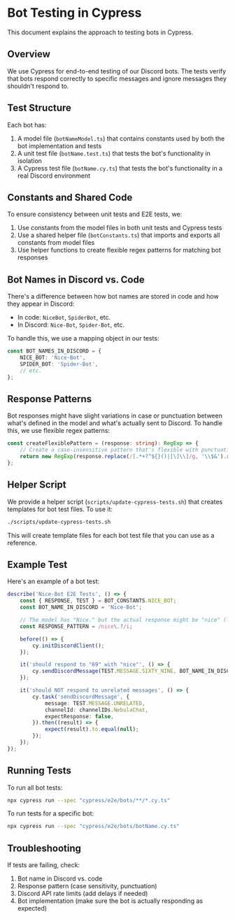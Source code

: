 # Bot Testing in Cypress

This document explains the approach to testing bots in Cypress.

## Overview

We use Cypress for end-to-end testing of our Discord bots. The tests verify that bots respond correctly to specific messages and ignore messages they shouldn't respond to.

## Test Structure

Each bot has:

1. A model file (`botNameModel.ts`) that contains constants used by both the bot implementation and tests
2. A unit test file (`botName.test.ts`) that tests the bot's functionality in isolation
3. A Cypress test file (`botName.cy.ts`) that tests the bot's functionality in a real Discord environment

## Constants and Shared Code

To ensure consistency between unit tests and E2E tests, we:

1. Use constants from the model files in both unit tests and Cypress tests
2. Use a shared helper file (`botConstants.ts`) that imports and exports all constants from model files
3. Use helper functions to create flexible regex patterns for matching bot responses

## Bot Names in Discord vs. Code

There's a difference between how bot names are stored in code and how they appear in Discord:

- In code: `NiceBot`, `SpiderBot`, etc.
- In Discord: `Nice-Bot`, `Spider-Bot`, etc.

To handle this, we use a mapping object in our tests:

```typescript
const BOT_NAMES_IN_DISCORD = {
	NICE_BOT: 'Nice-Bot',
	SPIDER_BOT: 'Spider-Bot',
	// etc.
};
```

## Response Patterns

Bot responses might have slight variations in case or punctuation between what's defined in the model and what's actually sent to Discord. To handle this, we use flexible regex patterns:

```typescript
const createFlexiblePattern = (response: string): RegExp => {
	// Create a case-insensitive pattern that's flexible with punctuation
	return new RegExp(response.replace(/[.*+?^${}()|[\]\\]/g, '\\$&').replace(/\.$/, '\\.?'), 'i');
};
```

## Helper Script

We provide a helper script (`scripts/update-cypress-tests.sh`) that creates templates for bot test files. To use it:

```bash
./scripts/update-cypress-tests.sh
```

This will create template files for each bot test file that you can use as a reference.

## Example Test

Here's an example of a bot test:

```typescript
describe('Nice-Bot E2E Tests', () => {
	const { RESPONSE, TEST } = BOT_CONSTANTS.NICE_BOT;
	const BOT_NAME_IN_DISCORD = 'Nice-Bot';

	// The model has "Nice." but the actual response might be "nice" (lowercase)
	const RESPONSE_PATTERN = /nice\.?/i;

	before(() => {
		cy.initDiscordClient();
	});

	it('should respond to "69" with "nice"', () => {
		cy.sendDiscordMessage(TEST.MESSAGE.SIXTY_NINE, BOT_NAME_IN_DISCORD, RESPONSE_PATTERN, channelIDs.NebulaChat);
	});

	it('should NOT respond to unrelated messages', () => {
		cy.task('sendDiscordMessage', {
			message: TEST.MESSAGE.UNRELATED,
			channelId: channelIDs.NebulaChat,
			expectResponse: false,
		}).then((result) => {
			expect(result).to.equal(null);
		});
	});
});
```

## Running Tests

To run all bot tests:

```bash
npx cypress run --spec "cypress/e2e/bots/**/*.cy.ts"
```

To run tests for a specific bot:

```bash
npx cypress run --spec "cypress/e2e/bots/botName.cy.ts"
```

## Troubleshooting

If tests are failing, check:

1. Bot name in Discord vs. code
2. Response pattern (case sensitivity, punctuation)
3. Discord API rate limits (add delays if needed)
4. Bot implementation (make sure the bot is actually responding as expected)

